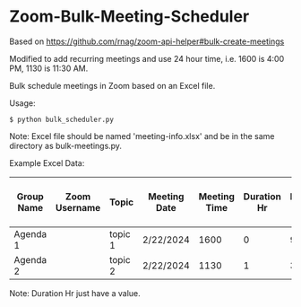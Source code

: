 # Zoom-Bulk-Meeting-Scheduler

Based on https://github.com/rnag/zoom-api-helper#bulk-create-meetings

Modified to add recurring meetings and use 24 hour time,
 i.e. 1600 is 4:00 PM, 1130 is 11:30 AM.

Bulk schedule meetings in Zoom based on an Excel file.

Usage:

```
$ python bulk_scheduler.py
```

Note: Excel file should be named 'meeting-info.xlsx' and be in the same directory as bulk-meetings.py.

Example Excel Data:


| Group Name | Zoom Username     | Topic   | Meeting Date | Meeting Time | Duration Hr | Duration Min | Meeting URL | Meeting ID | Passcode | Number of Times to Meet |
| ---------- | ----------------- | ------- | ------------ | ------------ | ----------- | ------------ | ----------- | ---------- | -------- | ----------------------- |
| Agenda 1   | <zoom user email> | topic 1 | 2/22/2024    | 1600         | 0           | 90           |             |            | 1234     | 1                       |
| Agenda 2   | <zoom user email> | topic 2 | 2/22/2024    | 1130         | 1           | 30           |             |            |          | 2                       |

Note: Duration Hr just have a value.
